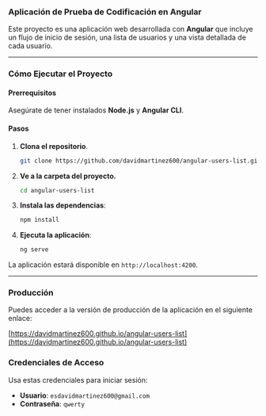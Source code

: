 ### Aplicación de Prueba de Codificación en Angular

Este proyecto es una aplicación web desarrollada con **Angular** que incluye un flujo de inicio de sesión, una lista de usuarios y una vista detallada de cada usuario.

-----

### Cómo Ejecutar el Proyecto

#### Prerrequisitos

Asegúrate de tener instalados **Node.js** y **Angular CLI**.

#### Pasos

1.  **Clona el repositorio**.

    ```bash
    git clone https://github.com/davidmartinez600/angular-users-list.git
    ```

2.  **Ve a la carpeta del proyecto.**

    ```bash
    cd angular-users-list
    ```

3.  **Instala las dependencias**:

    ```bash
    npm install
    ```

4.  **Ejecuta la aplicación**:

    ```bash
    ng serve
    ```

La aplicación estará disponible en `http://localhost:4200`.

-----

### Producción

Puedes acceder a la versión de producción de la aplicación en el siguiente enlace:

[https://davidmartinez600.github.io/angular-users-list](https://davidmartinez600.github.io/angular-users-list)

### Credenciales de Acceso

Usa estas credenciales para iniciar sesión:

  - **Usuario**: `esdavidmartinez600@gmail.com`
  - **Contraseña**: `qwerty`